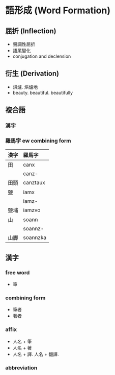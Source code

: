 # 語形成 (Word Formation)

## 屈折 (Inflection)

* 聲調性屈折
* 語尾變化
* conjugation and declension

## 衍生 (Derivation)

* 烘爐. 烘爐地
* beauty. beautiful. beautifully

## 複合語

### 漢字

### 羅馬字 ew combining form

| 漢字 | 羅馬字 |
| :--- | :--- |
| 田 | canx |
|| canz- |
| 田頭 | canztaux |
| 鹽 | iamx |
|| iamz- |
| 鹽埔 | iamzvo |
| 山 | soann |
|| soannz- |
| 山脚 | soannzka |

## 漢字

### free word

* 筆

### combining form

* 筆者
* 著者

### affix

* 人名 + 筆
* 人名 + 著
* 人名 + 譯. 人名 + 翻譯.

### abbreviation
